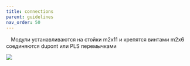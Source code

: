 ```yaml
---
title: connections
parent: guidelines
nav_order: 50
---
```



ㅤМодули устанавливаются на стойки m2x11 и крепятся винтами m2x6 соединяются dupont или PLS перемычками

![](../img/connection.png)


